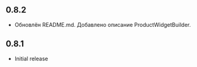 ## 0.8.2

* Обновлён README.md. Добавлено описание ProductWidgetBuilder.

## 0.8.1

* Initial release

